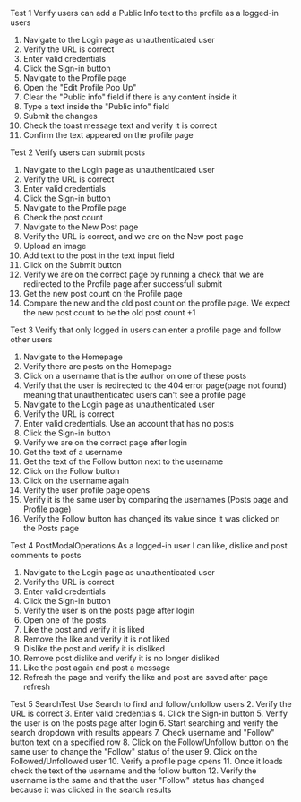 Test 1
Verify users can add a Public Info text to the profile as a logged-in users
1. Navigate to the Login page as unauthenticated user
2. Verify the URL is correct
3. Enter valid credentials
4. Click the Sign-in button
5. Navigate to the Profile page
6. Open the "Edit Profile Pop Up"
7. Clear the "Public info" field if there is any content inside it
8. Type a text inside the "Public info" field
9. Submit the changes
10. Check the toast message text and verify it is correct
11. Confirm the text appeared on the profile page

Test 2
Verify users can submit posts
1. Navigate to the Login page as unauthenticated user
2. Verify the URL is correct
3. Enter valid credentials
4. Click the Sign-in button
5. Navigate to the Profile page
6. Check the post count
7. Navigate to the New Post page
8. Verify the URL is correct, and we are on the New post page
9. Upload an image
10. Add text to the post in the text input field
11. Click on the Submit button
12. Verify we are on the correct page by running a check that we are redirected to the Profile page after successfull submit
13. Get the new post count on the Profile page
14. Compare the new and the old post count on the profile page. We expect the new post count to be the old post count +1

Test 3
Verify that only logged in users can enter a profile page and follow other users
1. Navigate to the Homepage
2. Verify there are posts on the Homepage
3. Click on a username that is the author on one of these posts
4. Verify that the user is redirected to the 404 error page(page not found) meaning that unauthenticated users can't see a profile page
5. Navigate to the Login page as unauthenticated user
6. Verify the URL is correct
7. Enter valid credentials. Use an account that has no posts
8. Click the Sign-in button
9. Verify we are on the correct page after login
10. Get the text of a username
11. Get the text of the Follow button next to the username
12. Click on the Follow button 
13. Click on the username again
14. Verify the user profile page opens
15. Verify it is the same user by comparing the usernames (Posts page and Profile page)
16. Verify the Follow button has changed its value since it was clicked on the Posts page

Test 4 PostModalOperations
As a logged-in user I can like, dislike and post comments to posts
1. Navigate to the Login page as unauthenticated user
2. Verify the URL is correct
3. Enter valid credentials
4. Click the Sign-in button
5. Verify the user is on the posts page after login
6. Open one of the posts.
7. Like the post and verify it is liked
8. Remove the like and verify it is not liked
9. Dislike the post and verify it is disliked
10. Remove post dislike and verify it is no longer disliked
11. Like the post again and post a message
12. Refresh the page and verify the like and post are saved after page refresh

Test 5 SearchTest
Use Search to find and follow/unfollow users
2. Verify the URL is correct
3. Enter valid credentials
4. Click the Sign-in button
5. Verify the user is on the posts page after login
6. Start searching and verify the search dropdown with results appears
7. Check username and "Follow" button text on a specified row
8. Click on the Follow/Unfollow button on the same user to change the "Follow" status of the user
9. Click on the Followed/Unfollowed user
10. Verify a profile page opens
11. Once it loads check the text of the username and the follow button
12. Verify the username is the same and that the user "Follow" status has changed because it was clicked in the search results